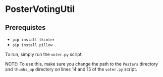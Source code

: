 # PosterVotingUtil
## Prerequistes
- `pip install tkinter`
- `pip install pillow`

To run, simply run the `voter.py` script.

NOTE: To use this, make sure you change the path to the `Posters` directory and `thumbs_up` directory on lines 14 and 15 of the `voter.py` script.
